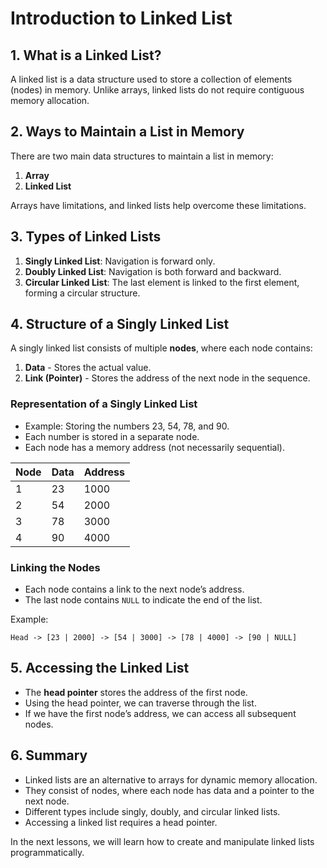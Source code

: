 # Introduction to Linked List

## 1. What is a Linked List?
A linked list is a data structure used to store a collection of elements (nodes) in memory. Unlike arrays, linked lists do not require contiguous memory allocation.

## 2. Ways to Maintain a List in Memory
There are two main data structures to maintain a list in memory:
1. **Array**
2. **Linked List**

Arrays have limitations, and linked lists help overcome these limitations.

## 3. Types of Linked Lists
1. **Singly Linked List**: Navigation is forward only.
2. **Doubly Linked List**: Navigation is both forward and backward.
3. **Circular Linked List**: The last element is linked to the first element, forming a circular structure.

## 4. Structure of a Singly Linked List
A singly linked list consists of multiple **nodes**, where each node contains:
1. **Data** - Stores the actual value.
2. **Link (Pointer)** - Stores the address of the next node in the sequence.

### Representation of a Singly Linked List
- Example: Storing the numbers 23, 54, 78, and 90.
- Each number is stored in a separate node.
- Each node has a memory address (not necessarily sequential).

| Node | Data | Address |
|------|------|---------|
| 1    | 23   | 1000    |
| 2    | 54   | 2000    |
| 3    | 78   | 3000    |
| 4    | 90   | 4000    |

### Linking the Nodes
- Each node contains a link to the next node’s address.
- The last node contains `NULL` to indicate the end of the list.

Example:
```
Head -> [23 | 2000] -> [54 | 3000] -> [78 | 4000] -> [90 | NULL]
```

## 5. Accessing the Linked List
- The **head pointer** stores the address of the first node.
- Using the head pointer, we can traverse through the list.
- If we have the first node’s address, we can access all subsequent nodes.

## 6. Summary
- Linked lists are an alternative to arrays for dynamic memory allocation.
- They consist of nodes, where each node has data and a pointer to the next node.
- Different types include singly, doubly, and circular linked lists.
- Accessing a linked list requires a head pointer.

In the next lessons, we will learn how to create and manipulate linked lists programmatically.

